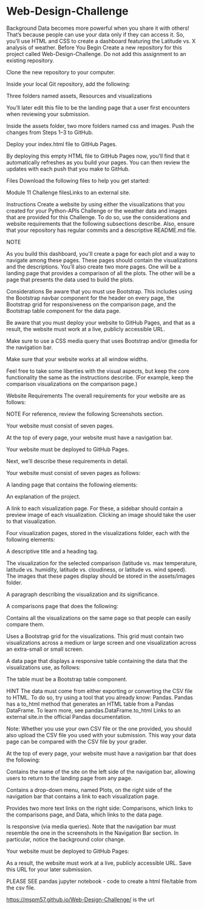 # Web-Design-Challenge

Background
Data becomes more powerful when you share it with others! That’s because people can use your data only if they can access it. So, you’ll use HTML and CSS to create a dashboard featuring the Latitude vs. X analysis of weather.
Before You Begin
Create a new repository for this project called Web-Design-Challenge. Do not add this assignment to an existing repository.

Clone the new repository to your computer.

Inside your local Git repository, add the following:

Three folders named assets, Resources and visualizations

You’ll later edit this file to be the landing page that a user first encounters when reviewing your submission.

Inside the assets folder, two more folders named css and images.
Push the changes from Steps 1–3 to GitHub.

Deploy your index.html file to GitHub Pages.

By deploying this empty HTML file to GitHub Pages now, you’ll find that it automatically refreshes as you build your pages. You can then review the updates with each push that you make to GitHub.

Files
Download the following files to help you get started:

Module 11 Challenge filesLinks to an external site.

Instructions
Create a website by using either the visualizations that you created for your Python-APIs Challenge or the weather data and images that are provided for this Challenge. To do so, use the considerations and website requirements that the following subsections describe. Also, ensure that your repository has regular commits and a descriptive README.md file.

NOTE

As you build this dashboard, you'll create a page for each plot and a way to navigate among these pages. These pages should contain the visualizations and the descriptions. You’ll also create two more pages. One will be a landing page that provides a comparison of all the plots. The other will be a page that presents the data used to build the plots.

Considerations
Be aware that you must use Bootstrap. This includes using the Bootstrap navbar component for the header on every page, the Bootstrap grid for responsiveness on the comparison page, and the Bootstrap table component for the data page.

Be aware that you must deploy your website to GitHub Pages, and that as a result, the website must work at a live, publicly accessible URL.

Make sure to use a CSS media query that uses Bootstrap and/or @media for the navigation bar.

Make sure that your website works at all window widths.

Feel free to take some liberties with the visual aspects, but keep the core functionality the same as the instructions describe. (For example, keep the comparison visualizations on the comparison page.)

Website Requirements
The overall requirements for your website are as follows:

NOTE
For reference, review the following Screenshots section.

Your website must consist of seven pages.

At the top of every page, your website must have a navigation bar.

Your website must be deployed to GitHub Pages.

Next, we’ll describe these requirements in detail.

Your website must consist of seven pages as follows:

A landing page that contains the following elements:

An explanation of the project.

A link to each visualization page. For these, a sidebar should contain a preview image of each visualization. Clicking an image should take the user to that visualization.

Four visualization pages, stored in the visualizations folder, each with the following elements:

A descriptive title and a heading tag.

The visualization for the selected comparison (latitude vs. max temperature, latitude vs. humidity, latitude vs. cloudiness, or latitude vs. wind speed). The images that these pages display should be stored in the assets/images folder.

A paragraph describing the visualization and its significance.

A comparisons page that does the following:

Contains all the visualizations on the same page so that people can easily compare them.

Uses a Bootstrap grid for the visualizations. This grid must contain two visualizations across a medium or large screen and one visualization across an extra-small or small screen.

A data page that displays a responsive table containing the data that the visualizations use, as follows:

The table must be a Bootstrap table component.

HINT
The data must come from either exporting or converting the CSV file to HTML. To do so, try using a tool that you already know: Pandas. Pandas has a to_html method that generates an HTML table from a Pandas DataFrame. To learn more, see pandas.DataFrame.to_html Links to an external site.in the official Pandas documentation.

Note: Whether you use your own CSV file or the one provided, you should also upload the CSV file you used with your submission. This way your data page can be compared with the CSV file by your grader.

At the top of every page, your website must have a navigation bar that does the following:

Contains the name of the site on the left side of the navigation bar, allowing users to return to the landing page from any page.

Contains a drop-down menu, named Plots, on the right side of the navigation bar that contains a link to each visualization page.

Provides two more text links on the right side: Comparisons, which links to the comparisons page, and Data, which links to the data page.

Is responsive (via media queries). Note that the navigation bar must resemble the one in the screenshots in the Navigation Bar section. In particular, notice the background color change.

Your website must be deployed to GitHub Pages:

As a result, the website must work at a live, publicly accessible URL. Save this URL for your later submission.

PLEASE SEE pandas jupyter notebook - code to create a html file/table from the csv file.

https://mspm57.github.io/Web-Design-Challenge/  is the url